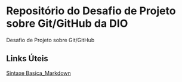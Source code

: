 # Repositório do Desafio de Projeto sobre Git/GitHub da DIO
Desafio de Projeto sobre Git/GitHub
## Links Úteis
[Sintaxe Basica_Markdown](https://www.markdownguide.org/basic-syntax/)

